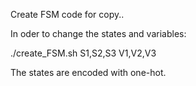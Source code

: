 Create FSM code for copy..

In oder to change the states and variables:

./create_FSM.sh S1,S2,S3 V1,V2,V3

The states are encoded with one-hot.
